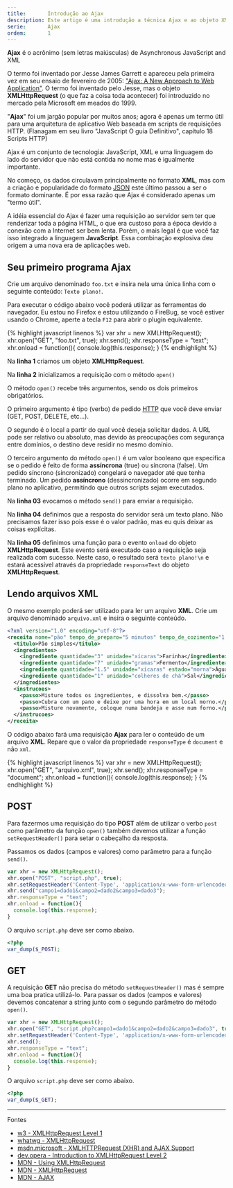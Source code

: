 ```yaml
---
title:       Introdução ao Ajax
description: Este artigo é uma introdução a técnica Ajax e ao objeto XMLHttpdRequest
serie:       Ajax
ordem:       1
---
```


__Ajax__ é o acrônimo (sem letras maiúsculas) de Asynchronous JavaScript and XML

O termo foi inventado por Jesse James Garrett e apareceu pela primeira vez em seu ensaio de fevereiro de 2005: 
["Ajax: A New Approach to Web Application"](http://www.adaptivepath.com/ideas/ajax-new-approach-web-applications/ "link-externo").
O termo foi inventado pelo Jesse, mas o objeto __XMLHttpRequest__ (o que faz a coisa toda acontecer) foi introduzido no
mercado pela Microsoft em meados do 1999.
 
 "__Ajax__" foi um jargão popular por muitos anos; agora é apenas um termo útil para uma arquitetura de aplicativo Web
 baseada em scripts de requisições HTTP. (Flanagam em seu livro "JavaScript O guia Definitivo", capítulo 18 Scripts HTTP)

Ajax é um conjunto de tecnologia: JavaScript, XML e uma linguagem do lado do servidor que não está contida no nome mas
é igualmente importante.

No começo, os dados circulavam principalmente no formato __XML__, mas com a criação e popularidade do formato 
[JSON](http://www.json.org/ "link-externo") este último passou a ser o formato dominante. É por essa razão que Ajax é
considerado apenas um "termo útil".

A idéia essencial do Ajax é fazer uma requisição ao servidor sem ter que renderizar toda a página HTML, o que 
era custoso para a época devido a conexão com a Internet ser bem lenta. Porém, o mais legal é que você faz isso integrado
a linguagem __JavaScript__. Essa combinação explosiva deu origem a uma nova era de aplicações web.

   

Seu primeiro programa Ajax
---

Crie um arquivo denominado `foo.txt` e insira nela uma única linha com o seguinte conteúdo: `Texto plano!`.

Para executar o código abaixo você poderá utilizar as ferramentas do navegador. Eu estou no Firefox e estou utilizando
o FireBug, se você estiver usando o Chrome, aperte a tecla `F12` para abrir o plugin equivalente.
   
{% highlight javascript linenos %} 
var xhr = new XMLHttpRequest();
xhr.open("GET", "foo.txt", true);
xhr.send();
xhr.responseType = "text";
xhr.onload = function(){
  console.log(this.response);
}
{% endhighlight %}

Na __linha 1__ criamos um objeto __XMLHttpRequest__.

Na __linha 2__ inicializamos a requisição com o método `open()`

O método `open()` recebe três argumentos, sendo os dois primeiros obrigatórios.

O primeiro argumento é tipo (verbo) de pedido [HTTP](https://developer.mozilla.org/en-US/docs/Web/HTTP "link-externo")
 que você deve enviar (GET, POST, DELETE, etc...).

O segundo é o local a partir do qual você deseja solicitar dados. A URL pode ser relativo ou absoluto, mas devido às 
preocupações com segurança entre domínios, o destino deve residir no mesmo domínio.

O terceiro argumento do método `open()` é um valor booleano que especifica se o pedido é feito de forma __assíncrona__
(true) ou síncrona (false). Um pedido síncrono (sincronizado) congelará o navegador até que tenha terminado. Um pedido
__assíncrono__ (dessincronizado) ocorre em segundo plano no aplicativo, permitindo que outros scripts sejam executados.

Na __linha 03__ evocamos o método `send()` para enviar a requisição.

Na __linha 04__ definimos que a resposta do servidor será um texto plano. Não precisamos fazer isso pois esse é o valor
padrão, mas eu quis deixar as coisas explícitas.

Na __linha 05__ definimos uma função para o evento `onload` do objeto __XMLHttpRequest__. Este evento será executado
caso a requisição seja realizada com sucesso. Neste caso, o resultado será `texto plano!\n` e estará acessível através 
da propriedade `responseText` do objeto __XMLHttpRequest__.



Lendo arquivos XML
---

O mesmo exemplo poderá ser utilizado para ler um arquivo __XML__. Crie um arquivo denominado `arquivo.xml` e insira o
seguinte conteúdo.

```xml
<?xml version="1.0" encoding="utf-8"?>
<receita nome="pão" tempo_de_preparo="5 minutos" tempo_de_cozimento="1 hora">
  <titulo>Pão simples</titulo>
  <ingredientes>
    <ingrediente quantidade="3" unidade="xícaras">Farinha</ingrediente>
    <ingrediente quantidade="7" unidade="gramas">Fermento</ingrediente>
    <ingrediente quantidade="1.5" unidade="xícaras" estado="morna">Água</ingrediente>
    <ingrediente quantidade="1" unidade="colheres de chá">Sal</ingrediente>
  </ingredientes>
  <instrucoes>
    <passo>Misture todos os ingredientes, e dissolva bem.</passo>
    <passo>Cubra com um pano e deixe por uma hora em um local morno.</passo>
    <passo>Misture novamente, coloque numa bandeja e asse num forno.</passo>
  </instrucoes>
</receita>
```

O código abaixo fará uma requisição __Ajax__ para ler o conteúdo de um arquivo __XML__. Repare que o valor da propriedade
`responseType` é `document` e não `xml`.

{% highlight javascript linenos %} 
var xhr = new XMLHttpRequest();
xhr.open("GET", "arquivo.xml", true);
xhr.send();
xhr.responseType = "document";
xhr.onload = function(){
  console.log(this.response);
}
{% endhighlight %}



POST
---

Para fazermos uma requisição do tipo __POST__ além de utilizar o verbo `post` como parâmetro da função `open()` também
devemos utilizar a função `setRequestHeader()` para setar o cabeçalho da resposta.

Passamos os dados (campos e valores) como parâmetro para a função `send()`.

```javascript
var xhr = new XMLHttpRequest();
xhr.open("POST", "script.php", true);
xhr.setRequestHeader('Content-Type', 'application/x-www-form-urlencoded; charset=UTF-8');
xhr.send("campo1=dado1&campo2=dado2&campo3=dado3");
xhr.responseType = "text";
xhr.onload = function(){
  console.log(this.response);
}
```

O arquivo `script.php` deve ser como abaixo.

```php
<?php
var_dump($_POST);
```



GET
---

A requisição __GET__ não precisa do método `setRequestHeader()` mas é sempre uma boa pratica utilizá-lo. Para passar os
dados (campos e valores) devemos concatenar a string junto com o segundo parâmetro do método `open()`.

```javascript
var xhr = new XMLHttpRequest();
xhr.open("GET", "script.php?campo1=dado1&campo2=dado2&campo3=dado3", true);
xhr.setRequestHeader('Content-Type', 'application/x-www-form-urlencoded; charset=UTF-8');
xhr.send();
xhr.responseType = "text";
xhr.onload = function(){
  console.log(this.response);
}
```

O arquivo `script.php` deve ser como abaixo.

```php
<?php
var_dump($_GET);
```


- - -
Fontes

- [w3 - XMLHttpRequest Level 1](https://dvcs.w3.org/hg/xhr/raw-file/default/xhr-1/Overview.html "link-externo")
- [whatwg - XMLHttpRequest](https://xhr.spec.whatwg.org/ "link-externo")
- [msdn.microsoft - XMLHTTPRequest (XHR) and AJAX Support](http://msdn.microsoft.com/en-us/library/hh772834%28v=vs.85%29.aspx "link-externo")
- [dev.opera - Introduction to XMLHttpRequest Level 2](https://dev.opera.com/articles/xhr2/ "link-externo")
- [MDN - Using XMLHttpRequest](https://developer.mozilla.org/en-US/docs/Web/API/XMLHttpRequest/Using_XMLHttpRequest "link-externo")
- [MDN - XMLHttpRequest](https://developer.mozilla.org/en-US/docs/Web/API/XMLHttpRequest "link-externo")
- [MDN - AJAX](https://developer.mozilla.org/en-US/docs/AJAX "link-externo")
